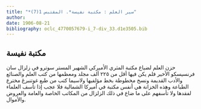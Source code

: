 ```yaml
---
title: "*سير العلم : مكتبة نفيسة*. المقتبس 1(7)"
author: 
date: 1906-08-21
bibliography: oclc_4770057679-i_7-div_33.d1e3505.bib
---
```




##  مكتبة نفيسة 


 حزن العلم لضياع مكتبة المثري الأميركي الشهير المستر سوترو في زلزال سان فرنسيسكو الأخير فلم يكن فيها أقل من  ٢٢٥  ألف  مجلد ومعظمها من كتب العلم والصنائع والأدب القديمة ونسخ مخطوطة بخط مؤلفيها ولاسيما كتب من طبع غوتنبرغ مخترع الطباعة وهذه الخزانة هي أنفس مكتبة في أميركا الشمالية فلا عجب إذا تأسف العلماء لفقدها ولا تأسفهم على ما ضاع في ذلك الزلزال من المكاتب الخاصة والعامة والعروض والأموال. 
